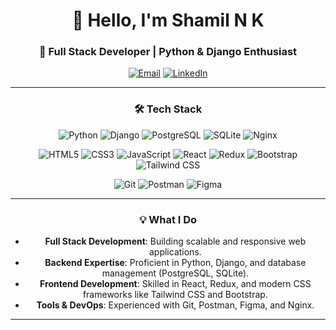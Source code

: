 <div align="center">

# 👋 Hello, I'm Shamil N K

### 🚀 Full Stack Developer | Python & Django Enthusiast

[![Email](https://img.shields.io/badge/-Email%20Me-D14836?logo=gmail&logoColor=white)](mailto:shamilnk0458@gmail.com)
[![LinkedIn](https://img.shields.io/badge/-LinkedIn-0077B5?logo=linkedin&logoColor=white)](https://www.linkedin.com/in/shamil-nk/)

---

### 🛠️ Tech Stack


![Python](https://img.shields.io/badge/-Python-3776AB?logo=python&logoColor=white)
![Django](https://img.shields.io/badge/-Django-092E20?logo=django&logoColor=white)
![PostgreSQL](https://img.shields.io/badge/-PostgreSQL-4169E1?logo=postgresql&logoColor=white)
![SQLite](https://img.shields.io/badge/-SQLite-003B57?logo=sqlite&logoColor=white)
![Nginx](https://img.shields.io/badge/-Nginx-009639?logo=nginx&logoColor=white)

![HTML5](https://img.shields.io/badge/-HTML5-E34F26?logo=html5&logoColor=white)
![CSS3](https://img.shields.io/badge/-CSS3-1572B6?logo=css3&logoColor=white)
![JavaScript](https://img.shields.io/badge/-JavaScript-F7DF1E?logo=javascript&logoColor=black)
![React](https://img.shields.io/badge/-React-61DAFB?logo=react&logoColor=black)
![Redux](https://img.shields.io/badge/-Redux-764ABC?logo=redux&logoColor=white)
![Bootstrap](https://img.shields.io/badge/-Bootstrap-7952B3?logo=bootstrap&logoColor=white)
![Tailwind CSS](https://img.shields.io/badge/-Tailwind%20CSS-06B6D4?logo=tailwind-css&logoColor=white)



![Git](https://img.shields.io/badge/-Git-F05032?logo=git&logoColor=white)
![Postman](https://img.shields.io/badge/-Postman-FF6C37?logo=postman&logoColor=white)
![Figma](https://img.shields.io/badge/-Figma-F24E1E?logo=figma&logoColor=white)

---



### 💡 What I Do

- **Full Stack Development**: Building scalable and responsive web applications.
- **Backend Expertise**: Proficient in Python, Django, and database management (PostgreSQL, SQLite).
- **Frontend Development**: Skilled in React, Redux, and modern CSS frameworks like Tailwind CSS and Bootstrap.
- **Tools & DevOps**: Experienced with Git, Postman, Figma, and Nginx.

---



</div>
